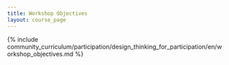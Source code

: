 ```yaml
---
title: Workshop Objectives
layout: course_page
---
```


{% include community_curriculum/participation/design_thinking_for_participation/en/workshop_objectives.md %}
